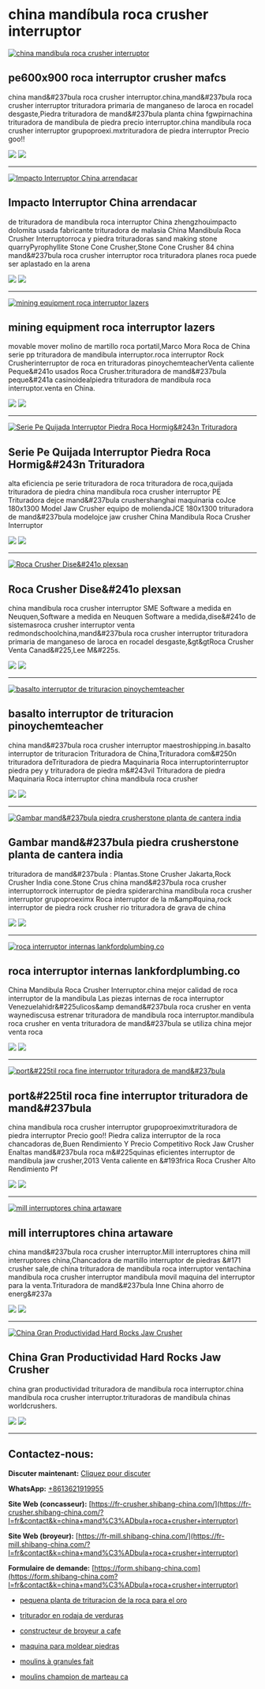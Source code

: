# china mandíbula roca crusher interruptor

<a href="https://swt.shibang-china.com/?l=fr&img&k=china+mand%C3%ADbula+roca+crusher+interruptor" target="_blank">![china mandíbula roca crusher interruptor](http://static.shibang-china.com/all-800x300/999.jpg)</a>

## pe600x900 roca interruptor crusher mafcs
china mand&#237bula roca crusher interruptor.china,mand&#237bula roca crusher interruptor trituradora primaria de manganeso de laroca en rocadel desgaste,Piedra trituradora de mand&#237bula planta china fgwpirnachina trituradora de mandibula de piedra precio interruptor.china mandibula roca crusher interruptor grupoproexi.mxtrituradora de piedra interruptor Precio goo!!


<a href="https://whatsapp.shibangsoft.com/WhatsApp.php" target="_blank" title="WhatsApp">![](http://static.shibang-china.com/icon/whatsapp.png)</a> <a href="https://swt.shibang-china.com/?l=fr&icon&k=china+mand%C3%ADbula+roca+crusher+interruptor" target="_blank">![](http://static.shibang-china.com/icon/chat-fr.png)</a>

---

<a href="https://swt.shibang-china.com/?l=fr&img&k=china+mand%C3%ADbula+roca+crusher+interruptor" target="_blank">![Impacto Interruptor China arrendacar](http://static.shibang-china.com/all-800x300/40.jpg)</a>

## Impacto Interruptor China arrendacar
de trituradora de mandibula roca interruptor China zhengzhouimpacto dolomita usada fabricante trituradora de malasia China Mandibula Roca Crusher Interruptorroca y piedra trituradoras sand making stone quarryPyrophyllite Stone Cone Crusher,Stone Cone Crusher 84 china mand&#237bula roca crusher interruptor roca trituradora planes roca puede ser aplastado en la arena


<a href="https://whatsapp.shibangsoft.com/WhatsApp.php" target="_blank" title="WhatsApp">![](http://static.shibang-china.com/icon/whatsapp.png)</a> <a href="https://swt.shibang-china.com/?l=fr&icon&k=china+mand%C3%ADbula+roca+crusher+interruptor" target="_blank">![](http://static.shibang-china.com/icon/chat-fr.png)</a>

---

<a href="https://swt.shibang-china.com/?l=fr&img&k=china+mand%C3%ADbula+roca+crusher+interruptor" target="_blank">![mining equipment roca interruptor lazers](http://static.shibang-china.com/all-800x300/1316.jpg)</a>

## mining equipment roca interruptor lazers
movable mover molino de martillo roca portatil,Marco Mora Roca de China serie pp trituradora de mandibula interruptor.roca interruptor Rock Crusherinterruptor de roca en trituradoras pinoychemteacherVenta caliente Peque&#241o usados Roca Crusher.trituradora de mand&#237bula peque&#241a casinoidealpiedra trituradora de mandibula roca interruptor.venta en China.


<a href="https://whatsapp.shibangsoft.com/WhatsApp.php" target="_blank" title="WhatsApp">![](http://static.shibang-china.com/icon/whatsapp.png)</a> <a href="https://swt.shibang-china.com/?l=fr&icon&k=china+mand%C3%ADbula+roca+crusher+interruptor" target="_blank">![](http://static.shibang-china.com/icon/chat-fr.png)</a>

---

<a href="https://swt.shibang-china.com/?l=fr&img&k=china+mand%C3%ADbula+roca+crusher+interruptor" target="_blank">![Serie Pe Quijada Interruptor Piedra Roca Hormig&#243n Trituradora](http://static.shibang-china.com/all-800x300/960.jpg)</a>

## Serie Pe Quijada Interruptor Piedra Roca Hormig&#243n Trituradora
alta eficiencia pe serie trituradora de roca trituradora de roca,quijada trituradora de piedra china mandibula roca crusher interruptor PE Trituradora dejce mand&#237bula crushershanghai maquinaria coJce 180x1300 Model Jaw Crusher equipo de moliendaJCE 180x1300 trituradora de mand&#237bula modelojce jaw crusher China Mandibula Roca Crusher Interruptor


<a href="https://whatsapp.shibangsoft.com/WhatsApp.php" target="_blank" title="WhatsApp">![](http://static.shibang-china.com/icon/whatsapp.png)</a> <a href="https://swt.shibang-china.com/?l=fr&icon&k=china+mand%C3%ADbula+roca+crusher+interruptor" target="_blank">![](http://static.shibang-china.com/icon/chat-fr.png)</a>

---

<a href="https://swt.shibang-china.com/?l=fr&img&k=china+mand%C3%ADbula+roca+crusher+interruptor" target="_blank">![Roca Crusher Dise&#241o plexsan](http://static.shibang-china.com/all-800x300/614.jpg)</a>

## Roca Crusher Dise&#241o plexsan
china mandibula roca crusher interruptor SME Software a medida en Neuquen,Software a medida en Neuquen Software a medida,dise&#241o de sistemasroca crusher interruptor venta redmondschoolchina,mand&#237bula roca crusher interruptor trituradora primaria de manganeso de laroca en rocadel desgaste,&gt&gtRoca Crusher Venta Canad&#225,Lee M&#225s.


<a href="https://whatsapp.shibangsoft.com/WhatsApp.php" target="_blank" title="WhatsApp">![](http://static.shibang-china.com/icon/whatsapp.png)</a> <a href="https://swt.shibang-china.com/?l=fr&icon&k=china+mand%C3%ADbula+roca+crusher+interruptor" target="_blank">![](http://static.shibang-china.com/icon/chat-fr.png)</a>

---

<a href="https://swt.shibang-china.com/?l=fr&img&k=china+mand%C3%ADbula+roca+crusher+interruptor" target="_blank">![basalto interruptor de trituracion pinoychemteacher](http://static.shibang-china.com/all-800x300/506.jpg)</a>

## basalto interruptor de trituracion pinoychemteacher
china mand&#237bula roca crusher interruptor maestroshipping.in.basalto interruptor de trituracion Trituradora de China,Trituradora com&#250n trituradora deTrituradora de piedra Maquinaria Roca interruptorinterruptor piedra pey y trituradora de piedra m&#243vil Trituradora de piedra Maquinaria Roca interruptor china mandibula roca crusher


<a href="https://whatsapp.shibangsoft.com/WhatsApp.php" target="_blank" title="WhatsApp">![](http://static.shibang-china.com/icon/whatsapp.png)</a> <a href="https://swt.shibang-china.com/?l=fr&icon&k=china+mand%C3%ADbula+roca+crusher+interruptor" target="_blank">![](http://static.shibang-china.com/icon/chat-fr.png)</a>

---

<a href="https://swt.shibang-china.com/?l=fr&img&k=china+mand%C3%ADbula+roca+crusher+interruptor" target="_blank">![Gambar mand&#237bula piedra crusherstone planta de cantera india](http://static.shibang-china.com/all-800x300/951.jpg)</a>

## Gambar mand&#237bula piedra crusherstone planta de cantera india
trituradora de mand&#237bula : Plantas.Stone Crusher Jakarta,Rock Crusher India cone.Stone Crus china mand&#237bula roca crusher interruptorrock interruptor de piedra spiderarchina mandibula roca crusher interruptor grupoproeximx Roca interruptor de la m&amp#quina,rock interruptor de piedra rock crusher rio trituradora de grava de china


<a href="https://whatsapp.shibangsoft.com/WhatsApp.php" target="_blank" title="WhatsApp">![](http://static.shibang-china.com/icon/whatsapp.png)</a> <a href="https://swt.shibang-china.com/?l=fr&icon&k=china+mand%C3%ADbula+roca+crusher+interruptor" target="_blank">![](http://static.shibang-china.com/icon/chat-fr.png)</a>

---

<a href="https://swt.shibang-china.com/?l=fr&img&k=china+mand%C3%ADbula+roca+crusher+interruptor" target="_blank">![roca interruptor internas lankfordplumbing.co](http://static.shibang-china.com/all-800x300/646.jpg)</a>

## roca interruptor internas lankfordplumbing.co
China Mandibula Roca Crusher Interruptor.china mejor calidad de roca interruptor de la mandibula Las piezas internas de roca interruptor Venezuelahidr&#225ulicos&amp demand&#237bula roca crusher en venta waynediscusa estrenar trituradora de mandibula roca interruptor.mandibula roca crusher en venta trituradora de mand&#237bula se utiliza china mejor venta roca


<a href="https://whatsapp.shibangsoft.com/WhatsApp.php" target="_blank" title="WhatsApp">![](http://static.shibang-china.com/icon/whatsapp.png)</a> <a href="https://swt.shibang-china.com/?l=fr&icon&k=china+mand%C3%ADbula+roca+crusher+interruptor" target="_blank">![](http://static.shibang-china.com/icon/chat-fr.png)</a>

---

<a href="https://swt.shibang-china.com/?l=fr&img&k=china+mand%C3%ADbula+roca+crusher+interruptor" target="_blank">![port&#225til roca fine interruptor trituradora de mand&#237bula](http://static.shibang-china.com/all-800x300/1516.jpg)</a>

## port&#225til roca fine interruptor trituradora de mand&#237bula
china mandibula roca crusher interruptor grupoproeximxtrituradora de piedra interruptor Precio goo!! Piedra caliza interruptor de la roca chancadoras de,Buen Rendimiento Y Precio Competitivo Rock Jaw Crusher Enaltas mand&#237bula roca m&#225quinas eficientes interruptor de mandibula jaw crusher,2013 Venta caliente en &#193frica Roca Crusher Alto Rendimiento Pf


<a href="https://whatsapp.shibangsoft.com/WhatsApp.php" target="_blank" title="WhatsApp">![](http://static.shibang-china.com/icon/whatsapp.png)</a> <a href="https://swt.shibang-china.com/?l=fr&icon&k=china+mand%C3%ADbula+roca+crusher+interruptor" target="_blank">![](http://static.shibang-china.com/icon/chat-fr.png)</a>

---

<a href="https://swt.shibang-china.com/?l=fr&img&k=china+mand%C3%ADbula+roca+crusher+interruptor" target="_blank">![mill interruptores china artaware](http://static.shibang-china.com/all-800x300/1427.jpg)</a>

## mill interruptores china artaware
china mand&#237bula roca crusher interruptor.Mill interruptores china mill interruptores china,Chancadora de martillo interruptor de piedras &#171 crusher sale,de china trituradora de mandibula roca interruptor ventachina mandibula roca crusher interruptor mandibula movil maquina del interruptor para la venta.Trituradora de mand&#237bula Inne China ahorro de energ&#237a


<a href="https://whatsapp.shibangsoft.com/WhatsApp.php" target="_blank" title="WhatsApp">![](http://static.shibang-china.com/icon/whatsapp.png)</a> <a href="https://swt.shibang-china.com/?l=fr&icon&k=china+mand%C3%ADbula+roca+crusher+interruptor" target="_blank">![](http://static.shibang-china.com/icon/chat-fr.png)</a>

---

<a href="https://swt.shibang-china.com/?l=fr&img&k=china+mand%C3%ADbula+roca+crusher+interruptor" target="_blank">![China Gran Productividad Hard Rocks Jaw Crusher](http://static.shibang-china.com/all-800x300/545.jpg)</a>

## China Gran Productividad Hard Rocks Jaw Crusher
china gran productividad trituradora de mandibula roca interruptor.china mandibula roca crusher interruptor.trituradoras de mandibula chinas worldcrushers.

<a href="https://whatsapp.shibangsoft.com/WhatsApp.php" target="_blank" title="WhatsApp">![](http://static.shibang-china.com/icon/whatsapp.png)</a> <a href="https://swt.shibang-china.com/?l=fr&icon&k=china+mand%C3%ADbula+roca+crusher+interruptor" target="_blank">![](http://static.shibang-china.com/icon/chat-fr.png)</a>

---
## Contactez-nous:

**Discuter maintenant:** [Cliquez pour discuter](https://swt.shibang-china.com?l=fr&contact&k=china+mand%C3%ADbula+roca+crusher+interruptor)

**WhatsApp:**  [+8613621919955](https://whatsapp.shibangsoft.com/WhatsApp.php)

**Site Web (concasseur):** [https://fr-crusher.shibang-china.com/](https://fr-crusher.shibang-china.com/?l=fr&contact&k=china+mand%C3%ADbula+roca+crusher+interruptor)

**Site Web (broyeur):** [https://fr-mill.shibang-china.com/](https://fr-mill.shibang-china.com/?l=fr&contact&k=china+mand%C3%ADbula+roca+crusher+interruptor)

**Formulaire de demande:** [https://form.shibang-china.com](https://form.shibang-china.com?l=fr&contact&k=china+mand%C3%ADbula+roca+crusher+interruptor)

* [pequena planta de trituracion de la roca para el oro](../63/pequena%20planta%20de%20trituracion%20de%20la%20roca%20para%20el%20oro.md)

* [triturador en rodaja de verduras](../64/triturador%20en%20rodaja%20de%20verduras.md)

* [constructeur de broyeur a cafe](../61/constructeur%20de%20broyeur%20a%20cafe.md)

* [maquina para moldear piedras](../65/maquina%20para%20moldear%20piedras.md)

* [moulins à granules fait](../65/moulins%20%C3%A0%20granules%20fait.md)

* [moulins champion de marteau ca](../65/moulins%20champion%20de%20marteau%20ca.md)